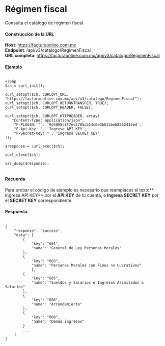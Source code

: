# Régimen fiscal

Consulta el catálogo de régimen fiscal.


#### Construcción de la URL

**Host**: https://facturaonline.com.mx  
**Endpoint**:  /api/v3/catalogo/RegimenFiscal  
**URL completa**:  https://facturaonline.com.mx/api/v3/catalogo/RegimenFiscal  


#### Ejemplo

```

<?php
$ch = curl_init();

curl_setopt($ch, CURLOPT_URL, "https://facturaonline.com.mx/api/v3/catalogo/RegimenFiscal");
curl_setopt($ch, CURLOPT_RETURNTRANSFER, TRUE);
curl_setopt($ch, CURLOPT_HEADER, FALSE);

curl_setopt($ch, CURLOPT_HTTPHEADER, array(
   "Content-Type: application/json",
    "F-PLUGIN: " . '9d4095c8f7ed5785cb14c0e3b033eeb8252416ed',
    "F-Api-Key: ". 'Ingresa API KEY',
    "F-Secret-Key: " . 'Ingresa SECRET KEY'
));

$response = curl_exec($ch);

curl_close($ch);

var_dump($response);


```


#### Recuerda

Para probar el código de ejemplo es necesario que reemplaces el texto** Ingresa API KEY** por el **API KEY** de tu cuenta, e **Ingresa SECRET KEY** por el **SECRET KEY** correspondiente.


#### Respuesta

```

{
    "response": "success",
    "data": [
        {
            "key": "601",
            "name": "General de Ley Personas Morales"
        },
        {
            "key": "603",
            "name": "Personas Morales con Fines no Lucrativos"
            },
        {
            "key": "605",
            "name": "Sueldos y Salarios e Ingresos Asimilados a Salarios"
        },
        {
            "key": "606",
            "name": "Arrendamiento"
        },
        {
            "key": "608",
            "name": "Demás ingresos"
        }
        ...
    ]
}

```
